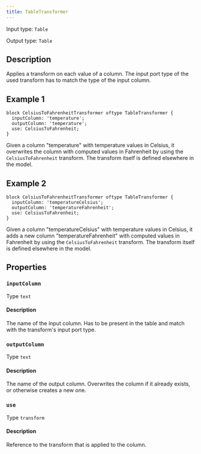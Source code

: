 ```yaml
---
title: TableTransformer
---
```


<!-- Do NOT change this document as it is auto-generated from the language server -->

Input type: `Table`

Output type: `Table`

## Description

Applies a transform on each value of a column. The input port type of the used transform has to match the type of the input column.

## Example 1

```jayvee
block CelsiusToFahrenheitTransformer oftype TableTransformer {
  inputColumn: 'temperature';
  outputColumn: 'temperature';
  use: CelsiusToFahrenheit;
}
```

Given a column "temperature" with temperature values in Celsius, it overwrites the column with computed values in Fahrenheit by using the `CelsiusToFahrenheit` transform. The transform itself is defined elsewhere in the model.

## Example 2

```jayvee
block CelsiusToFahrenheitTransformer oftype TableTransformer {
  inputColumn: 'temperatureCelsius';
  outputColumn: 'temperatureFahrenheit';
  use: CelsiusToFahrenheit;
}
```

Given a column "temperatureCelsius" with temperature values in Celsius, it adds a new column "temperatureFahrenheit" with computed values in Fahrenheit by using the `CelsiusToFahrenheit` transform. The transform itself is defined elsewhere in the model.

## Properties

### `inputColumn`

Type `text`

#### Description

The name of the input column. Has to be present in the table and match with the transform's input port type.

### `outputColumn`

Type `text`

#### Description

The name of the output column. Overwrites the column if it already exists, or otherwise creates a new one.

### `use`

Type `transform`

#### Description

Reference to the transform that is applied to the column.
